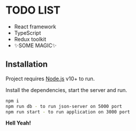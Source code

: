 # TODO LIST

- React framework
- TypeScript
- Redux toolkit
- ✨SOME MAGIC✨

## Installation

Project requires [Node.js](https://nodejs.org/) v10+ to run.

Install the dependencies, start the server and run.

```sh
npm i
npm run db - to run json-server on 5000 port
npm run start - to run application on 3000 port
```
**Hell Yeah!**